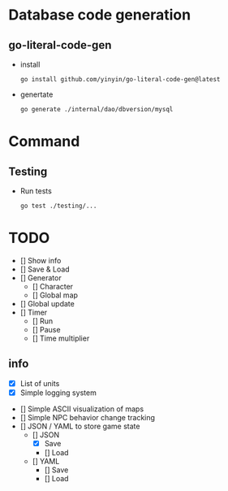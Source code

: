 # Database code generation

## go-literal-code-gen

- install
    
    ```
    go install github.com/yinyin/go-literal-code-gen@latest
    ```
    
- genertate
    
    ```
    go generate ./internal/dao/dbversion/mysql
    ```

# Command

## Testing

- Run tests

    ```
    go test ./testing/...
    ```

# TODO

- [] Show info
- [] Save & Load
- [] Generator
    - [] Character
    - [] Global map
- [] Global update
- [] Timer
    - [] Run
    - [] Pause
    - [] Time multiplier

## info

- [x] List of units
- [x] Simple logging system
- [] Simple ASCII visualization of maps
- [] Simple NPC behavior change tracking
- [] JSON / YAML to store game state
    - [] JSON
        - [x] Save
        - [] Load
    - [] YAML
        - [] Save
        - [] Load